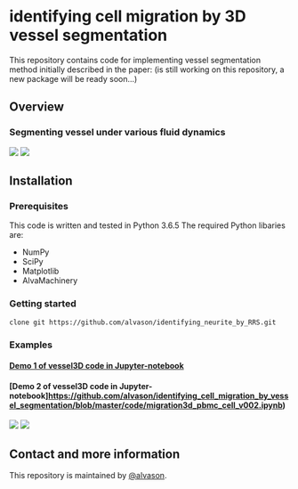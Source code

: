 # identifying cell migration by 3D vessel segmentation
This repository contains code for implementing vessel segmentation method initially described in the paper:
(is still working on this repository, a new package will be ready soon...)

## Overview
### Segmenting vessel under various fluid dynamics
![](https://github.com/alvason/identifying_cell_migration_by_vessel_segmentation/blob/master/figure/vessel_raw_v000.png)
![](https://github.com/alvason/identifying_cell_migration_by_vessel_segmentation/blob/master/figure/vessel_segment_v000.png)

## Installation
### Prerequisites
This code is written and tested in Python 3.6.5
The required Python libaries are:
* NumPy
* SciPy
* Matplotlib
* AlvaMachinery

### Getting started
```
clone git https://github.com/alvason/identifying_neurite_by_RRS.git
```
### Examples
#### [Demo 1 of vessel3D code in Jupyter-notebook](https://github.com/alvason/identifying_cell_migration_by_vessel_segmentation/blob/master/code/migration3d_pbmc_cell_v002.ipynb)
#### [Demo 2 of vessel3D code in Jupyter-notebook]https://github.com/alvason/identifying_cell_migration_by_vessel_segmentation/blob/master/code/migration3d_pbmc_cell_v002.ipynb)
![](https://github.com/alvason/identifying_cell_migration_by_vessel_segmentation/blob/master/figure/inside_vessel_v000.png)
![](https://github.com/alvason/identifying_cell_migration_by_vessel_segmentation/blob/master/figure/outside_vessel_v000.png)
## Contact and more information
This repository is maintained by [@alvason](https://github.com/alvason).
